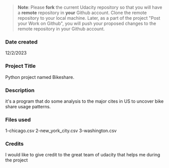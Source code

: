 >**Note**: Please **fork** the current Udacity repository so that you will have a **remote** repository in **your** Github account. Clone the remote repository to your local machine. Later, as a part of the project "Post your Work on Github", you will push your proposed changes to the remote repository in your Github account.

### Date created
12/2/2023

### Project Title
Python project named Bikeshare.

### Description
it's a program that do some analysis to the major cites in US to uncover bike share usage patterns. 

### Files used
1-chicago.csv 
2-new_york_city.csv
3-washington.csv

### Credits
I would like to give credit to the great team of udacity that helps me during the project

